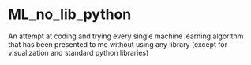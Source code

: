 # ML_no_lib_python
An attempt at coding and trying every single machine learning algorithm that has been presented to me without using any library (except for visualization and standard python libraries)

